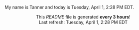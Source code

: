 My name is Tanner and today is Tuesday, April 1, 2:28 PM EDT.

<p align="center">This <i>README</i> file is generated <b>every 3 hours</b>!</br>Last refresh: Tuesday, April 1, 2:28 PM EDT<br /></p>
